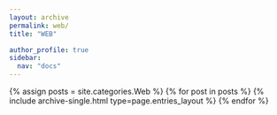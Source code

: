 ```yaml
---
layout: archive
permalink: web/
title: "WEB"

author_profile: true
sidebar:
  nav: "docs"
---
```


{% assign posts = site.categories.Web %}
{% for post in posts %}
{% include archive-single.html type=page.entries_layout %}
{% endfor %}
